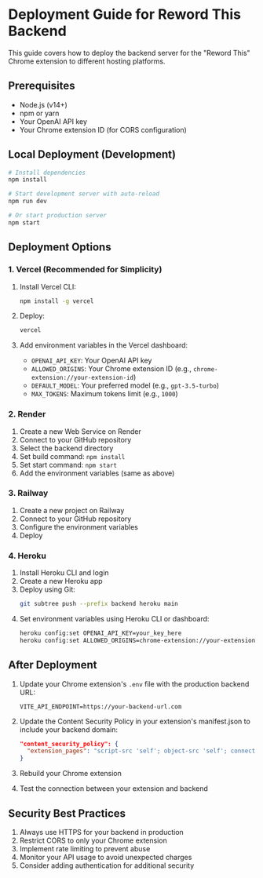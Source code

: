 # Deployment Guide for Reword This Backend

This guide covers how to deploy the backend server for the "Reword This" Chrome extension to different hosting platforms.

## Prerequisites

- Node.js (v14+)
- npm or yarn
- Your OpenAI API key
- Your Chrome extension ID (for CORS configuration)

## Local Deployment (Development)

```bash
# Install dependencies
npm install

# Start development server with auto-reload
npm run dev

# Or start production server
npm start
```

## Deployment Options

### 1. Vercel (Recommended for Simplicity)

1. Install Vercel CLI:
   ```bash
   npm install -g vercel
   ```

2. Deploy:
   ```bash
   vercel
   ```

3. Add environment variables in the Vercel dashboard:
   - `OPENAI_API_KEY`: Your OpenAI API key
   - `ALLOWED_ORIGINS`: Your Chrome extension ID (e.g., `chrome-extension://your-extension-id`)
   - `DEFAULT_MODEL`: Your preferred model (e.g., `gpt-3.5-turbo`)
   - `MAX_TOKENS`: Maximum tokens limit (e.g., `1000`)

### 2. Render

1. Create a new Web Service on Render
2. Connect to your GitHub repository
3. Select the backend directory
4. Set build command: `npm install`
5. Set start command: `npm start`
6. Add the environment variables (same as above)

### 3. Railway

1. Create a new project on Railway
2. Connect to your GitHub repository
3. Configure the environment variables
4. Deploy

### 4. Heroku

1. Install Heroku CLI and login
2. Create a new Heroku app
3. Deploy using Git:
   ```bash
   git subtree push --prefix backend heroku main
   ```
4. Set environment variables using Heroku CLI or dashboard:
   ```bash
   heroku config:set OPENAI_API_KEY=your_key_here
   heroku config:set ALLOWED_ORIGINS=chrome-extension://your-extension-id
   ```

## After Deployment

1. Update your Chrome extension's `.env` file with the production backend URL:
   ```
   VITE_API_ENDPOINT=https://your-backend-url.com
   ```

2. Update the Content Security Policy in your extension's manifest.json to include your backend domain:
   ```json
   "content_security_policy": {
     "extension_pages": "script-src 'self'; object-src 'self'; connect-src 'self' https://your-backend-url.com;"
   }
   ```

3. Rebuild your Chrome extension
4. Test the connection between your extension and backend

## Security Best Practices

1. Always use HTTPS for your backend in production
2. Restrict CORS to only your Chrome extension
3. Implement rate limiting to prevent abuse
4. Monitor your API usage to avoid unexpected charges
5. Consider adding authentication for additional security 